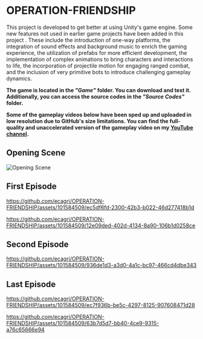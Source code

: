 # OPERATION-FRIENDSHIP
This project is developed to get better at using Unity's game engine. Some new features not used in earlier game projects have been added in this project . These include the introduction of one-way platforms, the integration of sound effects and background music to enrich the gaming experience, the utilization of prefabs for more efficient development, the implementation of complex animations to bring characters and interactions to life, the incorporation of projectile motion for engaging ranged combat, and the inclusion of very primitive bots to introduce challenging gameplay dynamics.

**The game is located in the _"Game"_ folder. You can download and test it. Additionally, you can access the source codes in the _"Source Codes"_ folder.**

**Some of the gameplay videos below have been sped up and uploaded in low resolution due to GitHub's size limitations. You can find the full-quality and unaccelerated version of the gameplay video on my [YouTube channel](https://www.youtube.com/@ecagric/videos).**

## Opening Scene
![Opening Scene](https://github.com/ecagri/OPERATION-FRIENDSHIP/assets/101584509/d5ddd5e6-03cf-420e-9ecd-e6862e955f2c)
## First Episode
https://github.com/ecagri/OPERATION-FRIENDSHIP/assets/101584509/ec5df6fd-2300-42b3-b022-46d277418b1d

https://github.com/ecagri/OPERATION-FRIENDSHIP/assets/101584509/12e09ded-402d-4134-8a90-106b1d0258ce
## Second Episode
https://github.com/ecagri/OPERATION-FRIENDSHIP/assets/101584509/936de1d3-a3d0-4a1c-bc97-466cd4dbe343
## Last Episode
https://github.com/ecagri/OPERATION-FRIENDSHIP/assets/101584509/ec7f936b-be5c-4297-8125-907608471d28

https://github.com/ecagri/OPERATION-FRIENDSHIP/assets/101584509/63b7d5d7-bb40-4ce9-9315-a76c65666e94
